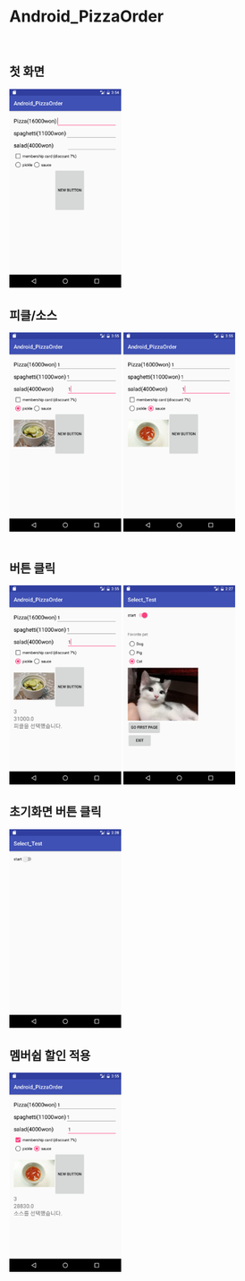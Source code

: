# Android_PizzaOrder
<br>
<h2>첫 화면</h2>
<img src = 'https://github.com/inhatc/Android_PizzaOrder/blob/master/app/src/main/res/drawable/Screenshot_1480056894.png?raw=true' width = 200>
<br>
<h2>피클/소스</h2>
<img src = 'https://github.com/inhatc/Android_PizzaOrder/blob/master/app/src/main/res/drawable/Screenshot_1480056903.png?raw=true' width = 200>
<img src = 'https://github.com/inhatc/Android_PizzaOrder/blob/master/app/src/main/res/drawable/Screenshot_1480056906.png?raw=true' width = 200>
<br>
<br>
<h2>버튼 클릭</h2>
<img src = 'https://github.com/inhatc/Android_PizzaOrder/blob/master/app/src/main/res/drawable/Screenshot_1480056916.png?raw=true' width = 200>
<img src = 'https://github.com/inhatc/Android2_161125/blob/master/app/pics/Screenshot_1480051682.png?raw=true' width = 200>
<br>
<h2>초기화면 버튼 클릭</h2>
<img src = 'https://github.com/inhatc/Android2_161125/blob/master/app/pics/Screenshot_1480051690.png?raw=true' width = 200>
<br>
<h2>멤버쉽 할인 적용</h2>
<img src = 'https://github.com/inhatc/Android_PizzaOrder/blob/master/app/src/main/res/drawable/Screenshot_1480056931.png?raw=true' width = 200>
